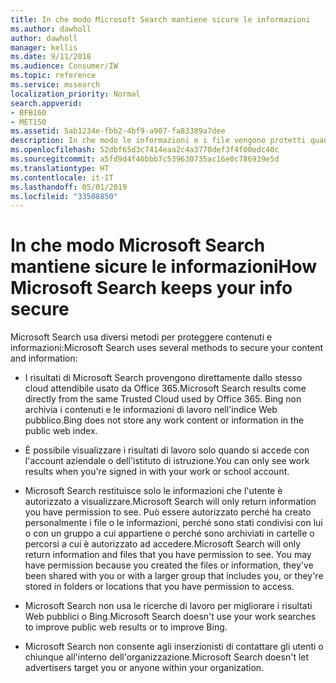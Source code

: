 ```yaml
---
title: In che modo Microsoft Search mantiene sicure le informazioni
ms.author: dawholl
author: dawholl
manager: kellis
ms.date: 9/11/2018
ms.audience: Consumer/IW
ms.topic: reference
ms.service: mssearch
localization_priority: Normal
search.appverid:
- BFB160
- MET150
ms.assetid: 5ab1234e-fbb2-4bf9-a907-fa83389a7dee
description: In che modo le informazioni e i file vengono protetti quando si usa Microsoft Search
ms.openlocfilehash: 52dbf65d3c7414eaa2c4a3770def3f4f00edc40c
ms.sourcegitcommit: a5fd9d4f46bbb7c539630735ac16e0c786939e5d
ms.translationtype: HT
ms.contentlocale: it-IT
ms.lasthandoff: 05/01/2019
ms.locfileid: "33508850"
---
```

# <a name="how-microsoft-search-keeps-your-info-secure"></a><span data-ttu-id="875a3-103">In che modo Microsoft Search mantiene sicure le informazioni</span><span class="sxs-lookup"><span data-stu-id="875a3-103">How Microsoft Search keeps your info secure</span></span>

<span data-ttu-id="875a3-104">Microsoft Search usa diversi metodi per proteggere contenuti e informazioni:</span><span class="sxs-lookup"><span data-stu-id="875a3-104">Microsoft Search uses several methods to secure your content and information:</span></span>
  
- <span data-ttu-id="875a3-105">I risultati di Microsoft Search provengono direttamente dallo stesso cloud attendibile usato da Office 365.</span><span class="sxs-lookup"><span data-stu-id="875a3-105">Microsoft Search results come directly from the same Trusted Cloud used by Office 365.</span></span> <span data-ttu-id="875a3-106">Bing non archivia i contenuti e le informazioni di lavoro nell'indice Web pubblico.</span><span class="sxs-lookup"><span data-stu-id="875a3-106">Bing does not store any work content or information in the public web index.</span></span>
    
- <span data-ttu-id="875a3-107">È possibile visualizzare i risultati di lavoro solo quando si accede con l'account aziendale o dell'istituto di istruzione.</span><span class="sxs-lookup"><span data-stu-id="875a3-107">You can only see work results when you're signed in with your work or school account.</span></span>
    
- <span data-ttu-id="875a3-108">Microsoft Search restituisce solo le informazioni che l'utente è autorizzato a visualizzare.</span><span class="sxs-lookup"><span data-stu-id="875a3-108">Microsoft Search will only return information you have permission to see.</span></span> <span data-ttu-id="875a3-109">Può essere autorizzato perché ha creato personalmente i file o le informazioni, perché sono stati condivisi con lui o con un gruppo a cui appartiene o perché sono archiviati in cartelle o percorsi a cui è autorizzato ad accedere.</span><span class="sxs-lookup"><span data-stu-id="875a3-109">Microsoft Search will only return information and files that you have permission to see. You may have permission because you created the files or information, they've been shared with you or with a larger group that includes you, or they're stored in folders or locations that you have permission to access.</span></span>
    
- <span data-ttu-id="875a3-110">Microsoft Search non usa le ricerche di lavoro per migliorare i risultati Web pubblici o Bing.</span><span class="sxs-lookup"><span data-stu-id="875a3-110">Microsoft Search doesn't use your work searches to improve public web results or to improve Bing.</span></span>
    
- <span data-ttu-id="875a3-111">Microsoft Search non consente agli inserzionisti di contattare gli utenti o chiunque all'interno dell'organizzazione.</span><span class="sxs-lookup"><span data-stu-id="875a3-111">Microsoft Search doesn't let advertisers target you or anyone within your organization.</span></span>

  

